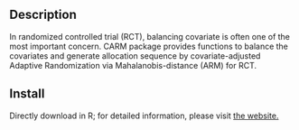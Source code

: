 Description
----
In randomized controlled trial (RCT), balancing covariate is often one of the most important concern. CARM package provides functions to balance the covariates and generate allocation sequence by covariate-adjusted Adaptive Randomization via Mahalanobis-distance (ARM) for RCT.

Install
-----
Directly download in R; for detailed information, please visit [the website.](https://cran.r-project.org/web/packages/CARM/index.html)

